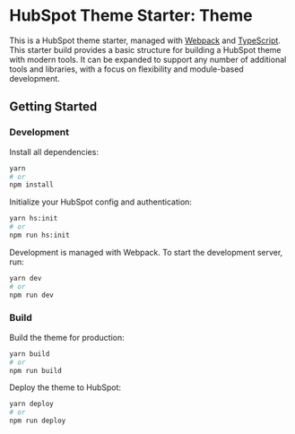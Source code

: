 # HubSpot Theme Starter: Theme

This is a HubSpot theme starter, managed with [Webpack](https://webpack.js.org/) and [TypeScript](https://www.typescriptlang.org/). This starter build provides a basic structure for building a HubSpot theme with modern tools. It can be expanded to support any number of additional tools and libraries, with a focus on flexibility and module-based development.

## Getting Started

### Development 

Install all dependencies:

```bash
yarn
# or
npm install
```

Initialize your HubSpot config and authentication:

```bash
yarn hs:init
# or
npm run hs:init
```

Development is managed with Webpack. To start the development server, run:

```bash
yarn dev
# or
npm run dev
```

### Build

Build the theme for production:

```bash
yarn build
# or
npm run build
```

Deploy the theme to HubSpot:

```bash
yarn deploy
# or
npm run deploy
```

